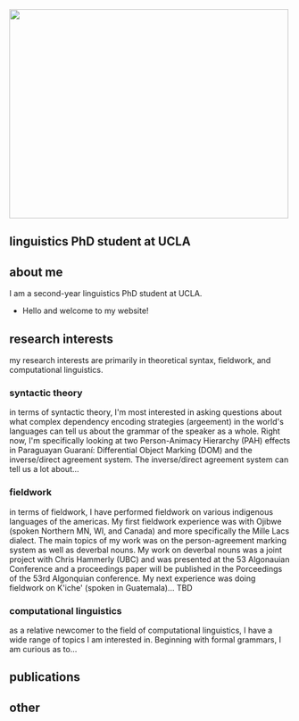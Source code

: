 <img src="/assets/IMG_5563.jpeg" class="responsive" width="500" height="375" />

<!---<img
  srcset="/assets/IMG_5563.jpeg 300w, /assets/IMG_5563.jpeg 100w"
  sizes="max-width: 450px;
         width:100% 100px"
  src="/assets/IMG_5563.jpeg"
/>
--->
## linguistics PhD student at UCLA

## about me

I am a second-year linguistics PhD student at UCLA.

- Hello and welcome to my website!

## research interests

my research interests are primarily in theoretical syntax, fieldwork, and computational linguistics.

### syntactic theory
in terms of syntactic theory, I'm most interested in asking questions about what complex dependency encoding strategies (argeement) in the world's languages can tell us about the grammar of the speaker as a whole. Right now, I'm specifically looking at two Person-Animacy Hierarchy (PAH) effects in Paraguayan Guaraní: Differential Object Marking (DOM) and the inverse/direct agreement system. The inverse/direct agreement system can tell us a lot about...

### fieldwork
in terms of fieldwork, I have performed fieldwork on various indigenous languages of the americas. My first fieldwork experience was with Ojibwe (spoken Northern MN, WI, and Canada) and more specifically the Mille Lacs dialect. The main topics of my work was on the person-agreement marking system as well as deverbal nouns. My work on deverbal nouns was a joint project with Chris Hammerly (UBC) and was presented at the 53 Algonauian Conference and a proceedings paper will be published in the Porceedings of the 53rd Algonquian conference. My next experience was doing fieldwork on K'iche' (spoken in Guatemala)... TBD

### computational linguistics
as a relative newcomer to the field of computational linguistics, I have a wide range of topics I am interested in. Beginning with formal grammars, I am curious as to...


## publications

## other
